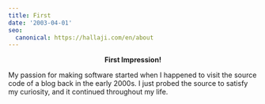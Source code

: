 ```yaml
---
title: First
date: '2003-04-01'
seo:
  canonical: https://hallaji.com/en/about
---
```

<p align='center'>
  <b>First Impression!</b>
</p>

My passion for making software started when I happened to visit the source code of a blog back in the early 2000s. I
just probed the source to satisfy my curiosity, and it continued throughout my life.

